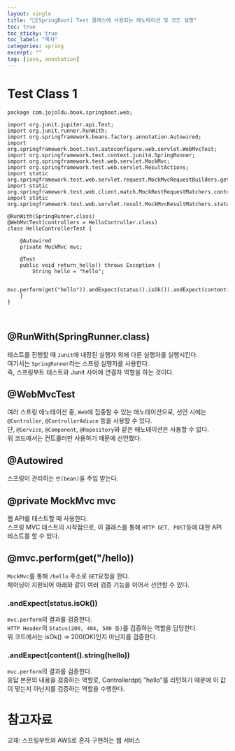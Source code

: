 ```yaml
---
layout: single
title: "📘[SpringBoot] Test 클래스에 사용되는 애노테이션 및 코드 설명"
toc: true
toc_sticky: true
toc_label: "목차"
categories: spring
excerpt: ""
tag: [java, annotation]
---
```


# Test Class 1
```
package com.jojoldu.book.springboot.web;

import org.junit.jupiter.api.Test;
import org.junit.runner.RunWith;
import org.springframework.beans.factory.annotation.Autowired;
import org.springframework.boot.test.autoconfigure.web.servlet.WebMvcTest;
import org.springframework.test.context.junit4.SpringRunner;
import org.springframework.test.web.servlet.MockMvc;
import org.springframework.test.web.servlet.ResultActions;
import static org.springframework.test.web.servlet.request.MockMvcRequestBuilders.get;
import static org.springframework.test.web.client.match.MockRestRequestMatchers.content;
import static org.springframework.test.web.servlet.result.MockMvcResultMatchers.status;

@RunWith(SpringRunner.class)
@WebMvcTest(controllers = HelloController.class)
class HelloControllerTest {

    @Autowired
    private MockMvc mvc;

    @Test
    public void return_hello() throws Exception {
        String hello = "hello";

        mvc.perform(get("hello")).andExpect(status().isOk()).andExpect(content().string(hello));
    }
}
```  
<br>

## @RunWith(SpringRunner.class)
테스트를 진행할 때 `Junit`에 내장된 실행자 외에 다른 실행자를 실행시킨다.  
여기서는 `SpringRunner`라는 스프링 실행자를 사용한다.  
즉, 스프링부트 테스트와 Junit 사이에 연결자 역할을 하는 것이다.  

## @WebMvcTest
여러 스프링 애노테이션 중, `Web`에 집중할 수 있는 애노테이션으로, 선언 시에는 `@Controller`, `@ControllerAdivce` 등을 사용할 수 있다.  
단, `@Service`, `@Component`, `@Repository`와 같은 애노테이션은 사용할 수 없다.  
위 코드에서는 컨트롤러만 사용하기 때문에 선언했다.  

## @Autowired
스프링이 관리하는 `빈(bean)`을 주입 받는다.  

## @private MockMvc mvc
웹 API를 테스트할 때 사용한다.  
스프링 MVC 테스트의 시작점으로, 이 클래스를 통해 `HTTP GET, POST`등에 대한 API 테스트를 할 수 있다.  

## @mvc.perform(get("/hello))
`MockMvc`를 통해 `/hello` 주소로 `GET`요청을 한다.  
체이닝이 지원되어 아래와 같이 여러 검증 기능을 이어서 선언할 수 있다.  

### .andExpect(status.isOk())
`mvc.perform`의 결과를 검증한다.  
`HTTP Header`의 `Status(200, 404, 500 등)`를 검증하는 역할을 담당한다.  
위 코드에서는 isOk() -> 200(OK)인지 아닌지를 검증한다.  

### .andExpect(content().string(hello))
`mvc.perform`의 결과를 검증한다.  
응답 본문의 내용을 검증하는 역할로, Controllerdptj "hello"를 리턴하기 때문에 이 값이 맞는지 아닌지를 검증하는 역할을 수행한다.  

# 참고자료
교재: 스프링부트와 AWS로 혼자 구현하는 웹 서비스